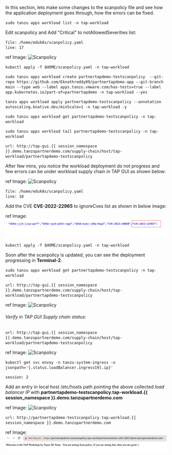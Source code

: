 In this section, lets make some changes to the scanpolicy file and see how the application deployment goes through, how the errors can be fixed. 

```execute
sudo tanzu apps workload list -n tap-workload
```

Edit scanpolicy and Add "Critical" to notAllowedSeverities list: 

```editor:open-file
file: /home/eduk8s/scanpolicy.yaml
line: 17
```

ref Image: ![Scanpolicy](images/scanpolicy-1.png)

```execute
kubectl apply -f $HOME/scanpolicy.yaml -n tap-workload
```

```execute
sudo tanzu apps workload create partnertapdemo-testscanpolicy  --git-repo https://github.com/Eknathreddy09/partnertapdemo-app --git-branch main --type web --label apps.tanzu.vmware.com/has-tests=true --label app.kubernetes.io/part-of=partnertapdemo -n tap-workload --yes
```

```execute
tanzu apps workload apply partnertapdemo-testscanpolicy --annotation autoscaling.knative.dev/minScale=1 -n tap-workload -y
```

```execute
sudo tanzu apps workload get partnertapdemo-testscanpolicy -n tap-workload
```

```execute-2
sudo tanzu apps workload tail partnertapdemo-testscanpolicy -n tap-workload
```

```dashboard:open-url
url: http://tap-gui.{{ session_namespace }}.demo.tanzupartnerdemo.com/supply-chain/host/tap-workload/partnertapdemo-testscanpolicy
```

After few mins, you notice the workload deployment do not progress and few errors can be under workload supply chain in TAP GUI as shown below: 

ref Image: ![Scanpolicy](images/scan-1.png)

```editor:open-file
file: /home/eduk8s/scanpolicy.yaml
line: 18
```

Add the CVE **CVE-2022-22965** to ignoreCves list as shown in below image: 

ref Image: ![Scanpolicy](images/scan-2.png)

```execute
kubectl apply -f $HOME/scanpolicy.yaml -n tap-workload
```

Soon after the scanpolicy is updated, you can see the deployment progressing in **Terminal-2**. 

```execute
sudo tanzu apps workload get partnertapdemo-testscanpolicy -n tap-workload
```

```dashboard:open-url
url: http://tap-gui.{{ session_namespace }}.demo.tanzupartnerdemo.com/supply-chain/host/tap-workload/partnertapdemo-testscanpolicy
```

ref Image: ![Scanpolicy](images/scan-5.png)

###### Verify in TAP GUI Supply chain status: 

```dashboard:open-url
url: http://tap-gui.{{ session_namespace }}.demo.tanzupartnerdemo.com/supply-chain/host/tap-workload/partnertapdemo-testscanpolicy
```

ref Image: ![Scanpolicy](images/scan-6.png)

```execute
kubectl get svc envoy -n tanzu-system-ingress -o jsonpath='{.status.loadBalancer.ingress[0].ip}'
```

```terminal:interrupt
session: 2
```

Add an entry in local host /etc/hosts path pointing the above collected *load balancer IP* with **partnertapdemo-testscanpolicy.tap-workload.{{ session_namespace }}.demo.tanzupartnerdemo.com**

ref Image: ![Scanpolicy](images/scan-7.png)

```dashboard:open-url
url: http://partnertapdemo-testscanpolicy.tap-workload.{{ session_namespace }}.demo.tanzupartnerdemo.com
```

ref Image: ![Scanpolicy](images/scan-8.png)
